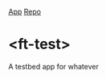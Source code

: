 [App](https://filethis.github.io/ft-test)    [Repo](https://github.com/filethis/ft-test)

# \<ft-test\>

A testbed app for whatever
